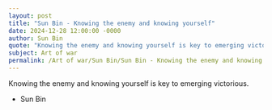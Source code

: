 ```yaml
---
layout: post
title: "Sun Bin - Knowing the enemy and knowing yourself"
date: 2024-12-28 12:00:00 -0000
author: Sun Bin
quote: "Knowing the enemy and knowing yourself is key to emerging victorious."
subject: Art of war
permalink: /Art of war/Sun Bin/Sun Bin - Knowing the enemy and knowing yourself
---
```


Knowing the enemy and knowing yourself is key to emerging victorious.

- Sun Bin
